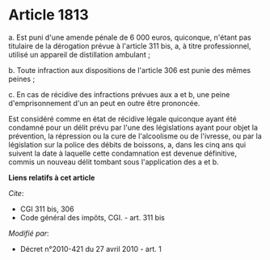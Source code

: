 # Article 1813

a. Est puni d'une amende pénale de 6 000 euros, quiconque, n'étant pas titulaire de la dérogation prévue à l'article 311 bis,
a, à titre professionnel, utilisé un appareil de distillation ambulant ; 

b. Toute infraction aux dispositions de l'article 306 est punie des mêmes peines ; 

c. En cas de récidive des infractions prévues aux a et b, une peine d'emprisonnement d'un an peut en outre être prononcée. 

Est considéré comme en état de récidive légale quiconque ayant été condamné pour un délit prévu par l'une des législations
ayant pour objet la prévention, la répression ou la cure de l'alcoolisme ou de l'ivresse, ou par la législation sur la police
des débits de boissons, a, dans les cinq ans qui suivent la date à laquelle cette condamnation est devenue définitive, commis
un nouveau délit tombant sous l'application des a et b.

**Liens relatifs à cet article**

_Cite_:

  - CGI 311 bis, 306
  - Code général des impôts, CGI. - art. 311 bis

_Modifié par_:

  - Décret n°2010-421  du 27 avril 2010 - art. 1

